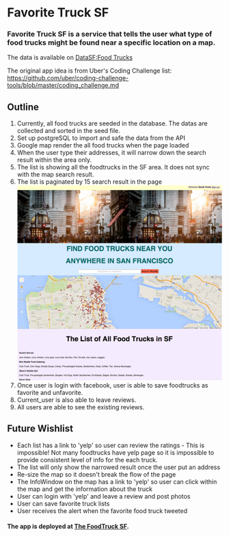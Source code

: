 # Favorite Truck SF
### Favorite Truck SF is a service that tells the user what type of food trucks might be found near a specific location on a map.

The data is available on [DataSF:Food Trucks](https://data.sfgov.org/Economy-and-Community/Mobile-Food-Facility-Permit/rqzj-sfat?)

The original app idea is from Uber's Coding Challenge list: https://github.com/uber/coding-challenge-tools/blob/master/coding_challenge.md

## Outline
1. Currently, all food trucks are seeded in the database. The datas are collected and sorted in the seed file.
2. Set up postgreSQL to import and safe the data from the API
3. Google map render the all food trucks when the page loaded
4. When the user type their addresses, it will narrow down the search result within the area only.
5. The list is showing all the foodtrucks in the SF area. It does not sync with the map search result.
6. The list is paginated by 15 search result in the page
![Alt FoodTruckSF Screenshot](https://github.com/sarahkwak/foodtrucksf/blob/master/app/assets/images/foodtrucksf.png)
7. Once user is login with facebook, user is able to save foodtrucks as favorite and unfavorite.
8. Current_user is also able to leave reviews.
9. All users are able to see the existing reviews.

## Future Wishlist
* Each list has a link to 'yelp' so user can review the ratings - This is impossible! Not many foodtrucks have yelp page so it is impossible to provide consistent level of info for the each truck.
* The list will only show the narrowed result once the user put an address
* Re-size the map so it doesn't break the flow of the page
* The InfoWindow on the map has a link to 'yelp' so user can click within the map and get the information about the truck
* User can login with 'yelp' and leave a review and post photos
* User can save favorite truck lists
* User receives the alert when the favorite food truck tweeted

#### The app is deployed at [The FoodTruck SF](https://favoritetrucksf.herokuapp.com/).
